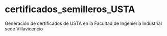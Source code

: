 # certificados_semilleros_USTA
Generación de certificados de USTA en la Facultad de Ingeniería Industrial sede Villavicencio

